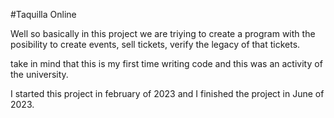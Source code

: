 #Taquilla Online

Well so basically in this project we are triying to create a program with the posibility to create events, sell tickets, verify the legacy of that tickets.

take in mind that this is my first time writing code and this was an activity of the university.

I started this project in february of 2023 and I finished the project in June of 2023.

